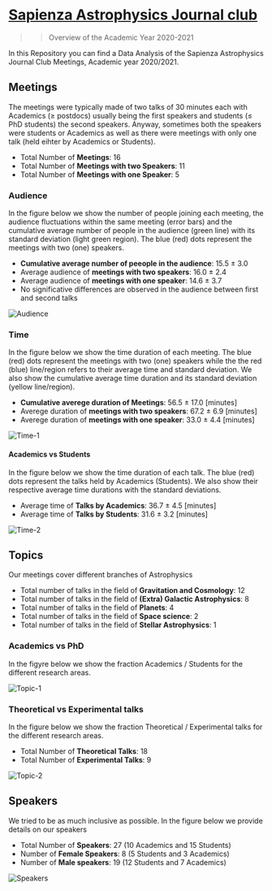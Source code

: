 # [Sapienza Astrophysics Journal club](https://sites.google.com/uniroma1.it/astrophysics-journal-club/home)

>> Overview of the Academic Year 2020-2021 

In this Repository you can find a Data Analysis of the Sapienza Astrophysics Journal Club Meetings, Academic year 2020/2021.

## Meetings
The meetings were typically made of two talks of 30 minutes each with Academics (≥ postdocs) usually being the first speakers and students (≤ PhD students) the second speakers. Anyway, sometimes both the speakers were students or Academics as well as there were meetings with only one talk (held eihter by Academics or Students).
- Total Number of **Meetings**: 16
- Total Number of **Meetings with two Speakers**: 11
- Total Number of **Meetings with one Speaker**: 5

### Audience
In the figure below we show the number of people joining each meeting, the audience fluctuations within the same meeting (error bars) and the cumulative average number of people in the audience (green line) with its standard deviation (light green region). The blue (red) dots represent the meetings with two (one) speakers.
- **Cumulative average number of peeople in the audience**: 15.5 ± 3.0
- Average audience of **meetings with two speakers**: 16.0 ± 2.4
- Average audience of **meetings with one speaker**: 14.6 ± 3.7
- No significative differences are observed in the audience between first and second talks

![Audience](https://user-images.githubusercontent.com/81431176/125458533-096b286e-1668-42d0-b793-1ad8685261a1.png)





### Time
In the figure below we show the time duration of each meeting. The blue (red) dots represent the meetings with two (one) speakers while the the red (blue) line/region refers to their average time and standard deviation. We also show the cumulative average time duration and its standard deviation (yellow line/region).
- **Cumulative averege duration of Meetings**: 56.5 ± 17.0 \[minutes\]
- Averege duration of **meetings with two speakers**: 67.2 ± 6.9 \[minutes\]
- Averege duration of **meetings with one speaker**: 33.0 ± 4.4 \[minutes\]

![Time-1](https://user-images.githubusercontent.com/81431176/125454540-5a025807-5784-4fce-bb4d-1656bddde341.png)



#### Academics vs Students
In the figure below we show the time duration of each talk. The blue (red) dots represent the talks held by Academics (Students). We also show their respective average time durations with the standard deviations.
- Average time of **Talks by Academics**: 36.7 ± 4.5 \[minutes\]
- Average time of **Talks by Students**: 31.6 ± 3.2 \[minutes\]

![Time-2](https://user-images.githubusercontent.com/81431176/125458666-45de0fb1-22ae-4fa3-b331-bc3983a3bd9a.png)





## Topics
Our meetings cover different branches of Astrophysics
- Total number of talks in the field of **Gravitation and Cosmology**: 12
- Total number of talks in the field of **(Extra) Galactic Astrophysics**: 8
- Total number of talks in the field of **Planets**: 4
- Total number of talks in the field of **Space science**: 2
- Total number of talks in the field of **Stellar Astrophysics**: 1


### Academics vs PhD
In the figyre below we show the fraction Academics / Students for the different research areas.

![Topic-1](https://user-images.githubusercontent.com/81431176/125455524-c32c39a0-d6be-44b2-9544-e20a5b83e239.png)



### Theoretical vs Experimental talks
In the figure below we show the fraction Theoretical / Experimental talks for the different research areas.
- Total Number of **Theoretical Talks**: 18
- Total Number of **Experimental Talks**: 9

![Topic-2](https://user-images.githubusercontent.com/81431176/125455546-df1d9f6d-abe2-4839-bf33-c680ef015a27.png)



## Speakers
We tried to be as much inclusive as possible. In the figure below we provide details on our speakers 
- Total Number of **Speakers**: 27 (10 Academics and 15 Students)
- Number of **Female Speakers**: 8 (5 Students and 3 Academics)
- Number of **Male speakers**: 19 (12 Students and 7 Academics)

![Speakers](https://user-images.githubusercontent.com/81431176/125455581-29985dcb-810e-4498-ba58-26c85d8050ba.png)



